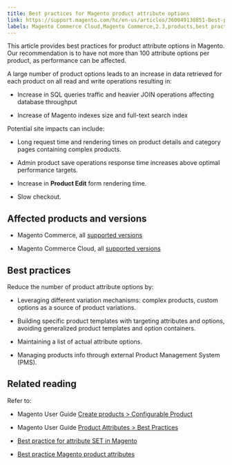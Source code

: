 ```yaml
---
title: Best practices for Magento product attribute options 
link: https://support.magento.com/hc/en-us/articles/360049130851-Best-practices-for-Magento-product-attribute-options-
labels: Magento Commerce Cloud,Magento Commerce,2.3,products,best practices,2.3.x,2.4,attribute,2.4.x
---
```


This article provides best practices for product attribute options in Magento. Our recommendation is to have not more than 100 attribute options per product, as performance can be affected.

A large number of product options leads to an increase in data retrieved for each product on all read and write operations resulting in:

* Increase in SQL queries traffic and heavier JOIN operations affecting database throughput

* Increase of Magento indexes size and full-text search index

Potential site impacts can include:

* Long request time and rendering times on product details and category pages containing complex products.

* Admin product save operations response time increases above optimal performance targets.

* Increase in **Product Edit** form rendering time.

* Slow checkout.

## Affected products and versions

* Magento Commerce, all [supported versions](https://magento.com/sites/default/files/magento-software-lifecycle-policy.pdf)

* Magento Commerce Cloud, all [supported versions](https://magento.com/sites/default/files/magento-software-lifecycle-policy.pdf)

## Best practices

Reduce the number of product attribute options by:

* Leveraging different variation mechanisms: complex products, custom options as a source of product variations.

* Building specific product templates with targeting attributes and options, avoiding generalized product templates and option containers.

* Maintaining a list of actual attribute options.

* Managing products info through external Product Management System (PMS).

## Related reading

Refer to:

* Magento User Guide [Create products > Configurable Product](https://docs.magento.com/user-guide/catalog/product-create-configurable.html)

* Magento User Guide [Product Attributes > Best Practices](https://docs.magento.com/user-guide/catalog/attribute-best-practices.html)

* [Best practice for attribute SET in Magento](https://support.magento.com/hc/en-us/articles/360045041092)

* [Best practice Magento product attributes](https://support.magento.com/hc/en-us/articles/360048256612)



